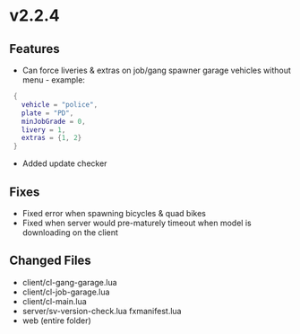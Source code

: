 # v2.2.4

## Features

* &#x20;Can force liveries & extras on job/gang spawner garage vehicles without menu - example:

```lua
 {
   vehicle = "police",
   plate = "PD",
   minJobGrade = 0,
   livery = 1,
   extras = {1, 2}
 }
```

* Added update checker

## Fixes

* Fixed error when spawning bicycles & quad bikes
* Fixed when server would pre-maturely timeout when model is downloading on the client

## Changed Files

* client/cl-gang-garage.lua
* client/cl-job-garage.lua
* client/cl-main.lua
* server/sv-version-check.lua fxmanifest.lua
* web (entire folder)
